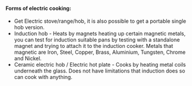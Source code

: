 #### Forms of electric cooking:
- Get Electric stove/range/hob, it is also possible to get a portable single hob version.
- Induction hob - Heats by magnets heating up certain magnetic metals, you can test for induction suitable pans by testing with a standalone magnet and trying to attach it to the induction cooker. Metals that magnetic are Iron, Steel, Copper, Brass, Aluminium, Tungsten, Chrome and Nickel.
- Ceramic electric hob / Electric hot plate - Cooks by heating metal coils underneath the glass. Does not have limitations that induction does so can cook with anything.
